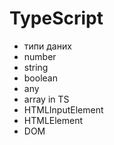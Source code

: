 # TypeScript
* типи даних
* number
* string
* boolean
* any
* array in TS
* HTMLInputElement
* HTMLElement
* DOM
